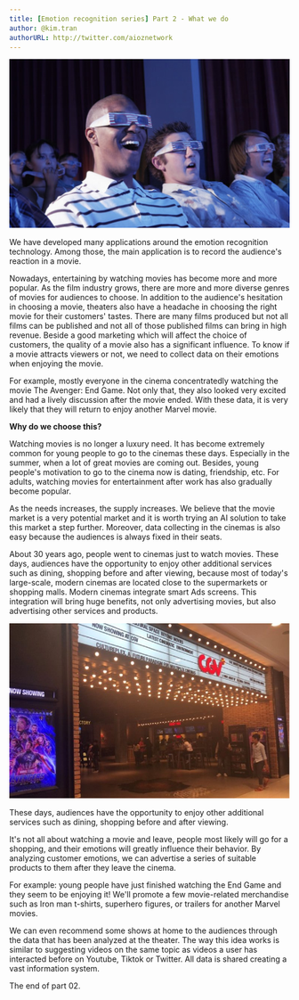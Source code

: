 ```yaml
---
title: [Emotion recognition series] Part 2 - What we do
author: @kim.tran
authorURL: http://twitter.com/aioznetwork
---
```


![assets/21-05-17-emotion-part-2/Untitled.png](assets/21-05-17-emotion-part-2/Untitled.png)
<!--truncate-->

We have developed many applications around the emotion recognition technology. Among those, the main application is to record the audience's reaction in a movie.

Nowadays, entertaining by watching movies has become more and more popular. As the film industry grows, there are more and more diverse genres of movies for audiences to choose.
In addition to the audience's hesitation in choosing a movie, theaters also have a headache in choosing the right movie for their customers' tastes. There are many films produced but not all films can be published and not all of those published films can bring in high revenue.
Beside a good marketing which will affect the choice of customers, the quality of a movie also has a significant influence. To know if a movie attracts viewers or not, we need to collect data on their emotions when enjoying the movie.

For example, mostly everyone in the cinema concentratedly watching the movie The Avenger: End Game. Not only that, they also looked very excited and had a lively discussion after the movie ended. With these data, it is very likely that they will return to enjoy another Marvel movie.

**Why do we choose this?**

Watching movies is no longer a luxury need. It has become extremely common for young people to go to the cinemas these days. Especially in the summer, when a lot of great movies are coming out. Besides, young people's motivation to go to the cinema now is dating, friendship, etc. For adults, watching movies for entertainment after work has also gradually become popular.

As the needs increases, the supply increases. We believe that the movie market is a very potential market and it is worth trying an AI solution to take this market a step further. Moreover, data collecting in the cinemas is also easy because the audiences is always fixed in their seats.

About 30 years ago, people went to cinemas just to watch movies. These days, audiences have the opportunity to enjoy other additional services such as dining, shopping before and after viewing, because most of today's large-scale, modern cinemas are located close to the supermarkets or shopping malls. Modern cinemas integrate smart Ads screens. This integration will bring huge benefits, not only advertising movies, but also advertising other services and products.

![assets/21-05-17-emotion-part-2/Untitled%201.png](assets/21-05-17-emotion-part-2/Untitled%201.png)

These days, audiences have the opportunity to enjoy other additional services such as dining, shopping before and after viewing.

It's not all about watching a movie and leave, people most likely will go for a shopping, and their emotions will greatly influence their behavior. By analyzing customer emotions, we can advertise a series of suitable products to them after they leave the cinema.

For example: young people have just finished watching the End Game and they seem to be enjoying it! We'll promote a few movie-related merchandise such as Iron man t-shirts, superhero figures, or trailers for another Marvel movies.

We can even recommend some shows at home to the audiences through the data that has been analyzed at the theater. The way this idea works is similar to suggesting videos on the same topic as videos a user has interacted before on Youtube, Tiktok or Twitter. All data is shared creating a vast information system.

The end of part 02.